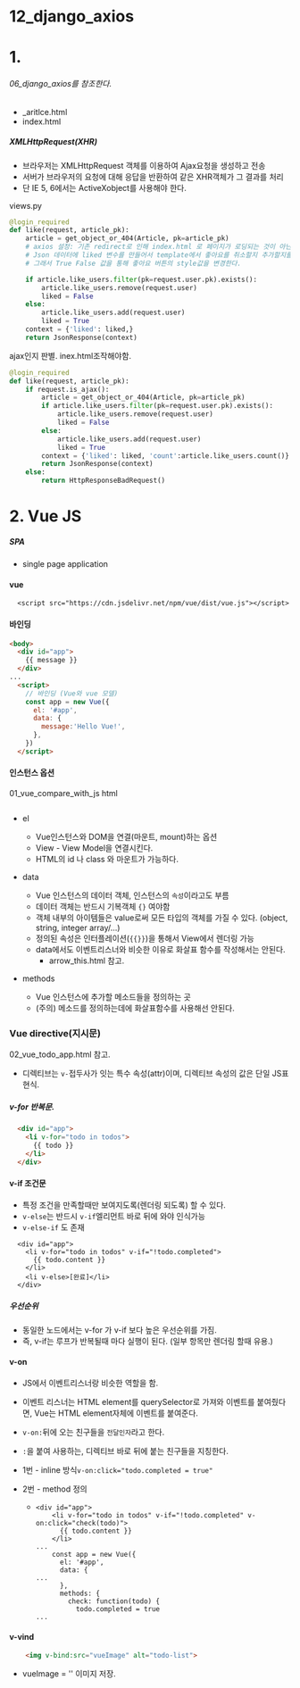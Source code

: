 # 12_django_axios

# 1.

###### 06_django_axios를 참조한다.

- _aritlce.html
- index.html

##### XMLHttpRequest(XHR)

- 브라우저는 XMLHttpRequest 객체를 이용하여 Ajax요청을 생성하고 전송
- 서버가 브라우저의 요청에 대해 응답을 반환하여 같은 XHR객체가 그 결과를 처리
- 단 IE 5, 6에서는 ActiveXobject를 사용해야 한다.



views.py

```python
@login_required
def like(request, article_pk):
    article = get_object_or_404(Article, pk=article_pk)
    # axios 설정: 기존 redirect로 인해 index.html 로 페이지가 로딩되는 것이 아닌 Json형태로 응답결과를 반환받기로 변경
    # Json 데이터에 liked 변수를 만들어서 template에서 좋아요를 취소할지 추가할지를 판단할 수 있도록 한다.
    # 그래서 True False 값을 통해 좋아요 버튼의 style값을 변경한다.

    if article.like_users.filter(pk=request.user.pk).exists():
        article.like_users.remove(request.user)
        liked = False
    else:
        article.like_users.add(request.user)
        liked = True
    context = {'liked': liked,}
    return JsonResponse(context)
```



ajax인지 판별.  inex.html조작해야함.

```python
@login_required
def like(request, article_pk):
    if request.is_ajax():
        article = get_object_or_404(Article, pk=article_pk)
        if article.like_users.filter(pk=request.user.pk).exists():
            article.like_users.remove(request.user)
            liked = False
        else:
            article.like_users.add(request.user)
            liked = True
        context = {'liked': liked, 'count':article.like_users.count()}
        return JsonResponse(context)
    else:
        return HttpResponseBadRequest()
```



# 2. Vue JS

##### SPA

- single page application

#### vue

```vue
  <script src="https://cdn.jsdelivr.net/npm/vue/dist/vue.js"></script>
```

#### 바인딩

```html
<body>
  <div id="app"> 
    {{ message }}
  </div>
...
  <script>
    // 바인딩 (Vue와 vue 모델)
    const app = new Vue({
      el: '#app', 
      data: {
        message:'Hello Vue!',
      },
    }) 
  </script>
```



#### 인스턴스 옵션

01_vue_compare_with_js html

```vue

```

- el
  - Vue인스턴스와 DOM을 연결(마운트, mount)하는 옵션
  - View - View Model을 연결시킨다.
  - HTML의 id 나 class 와 마운트가 가능하다.
- data
  - Vue 인스턴스의 데이터 객체, 인스턴스의 `속성`이라고도 부름
  - 데이터 객체는 반드시 기복객체 `{}` 여야함
  - 객체 내부의 아이템들은 value로써 모든 타입의 객체를 가질 수 있다. (object, string, integer array/...)
  - 정의된 속성은 인터플레이션(`{{}}`)을 통해서 View에서 렌더링 가능
  - data에서도 이벤트리스너와 비슷한 이유로 화살표 함수를 작성해서는 안된다.
    - arrow_this.html 참고.

- methods
  - Vue 인스턴스에 추가할 메소드들을 정의하는 곳
  - (주의) 메소드를 정의하는데에 화살표함수를 사용해선 안된다. 



### Vue directive(지시문)

02_vue_todo_app.html 참고.

- 디렉티브는 `v-`접두사가 잇는 특수 속성(attr)이며, 디렉티브 속성의 값은 단일 JS표현식.

##### v-for 반복문.

```html
  <div id="app">
    <li v-for="todo in todos">
      {{ todo }}
    </li>
  </div>
```

#### v-if 조건문

- 특정 조건을 만족할때만 보여지도록(렌더링 되도록) 할 수 있다.
-  `v-else`는 반드시 `v-if`엘리먼트 바로 뒤에 와야 인식가능
- `v-else-if` 도 존재

```vue
  <div id="app">
    <li v-for="todo in todos" v-if="!todo.completed">
      {{ todo.content }}
    </li>
    <li v-else>[완료]</li>
  </div>
```

##### 우선순위

- 동일한 노드에서는 v-for 가 v-if  보다 높은 우선순위를 가짐.
- 즉, v-if는 루프가 반복될때 마다 실행이 된다. (일부 항목만 렌더링 할때 유용.)

#### v-on

- JS에서 이벤트리스너랑 비슷한 역할을 함.

- 이벤트 리스너는 HTML element를 querySelector로 가져와 이벤트를 붙여줬다면, Vue는 HTML element자체에 이벤트를 붙여준다.

- `v-on:`뒤에 오는 친구들을 `전달인자`라고 한다.

- `:`을 붙여 사용하는, 디렉티브 바로 뒤에 붙는 친구들을 지칭한다.

- 1번 - inline 방식`v-on:click="todo.completed = true"`

- 2번 - method 정의

  - ```vue
    <div id="app">
        <li v-for="todo in todos" v-if="!todo.completed" v-on:click="check(todo)">
          {{ todo.content }}
        </li>
    ...
        const app = new Vue({
          el: '#app',
          data: {
    ...
          },
          methods: {
            check: function(todo) {
              todo.completed = true
    ...
    ```

#### v-vind

```html
    <img v-bind:src="vueImage" alt="todo-list">
```

- vueImage = '' 이미지 저장.

